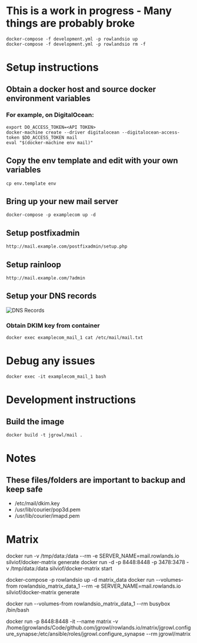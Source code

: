 # This is a work in progress - Many things are probably broke

    
    docker-compose -f development.yml -p rowlandsio up
    docker-compose -f development.yml -p rowlandsio rm -f
    

# Setup instructions 


## Obtain a docker host and source docker environment variables

### For example, on DigitalOcean:

    export DO_ACCESS_TOKEN=<API TOKEN>
    docker-machine create --driver digitalocean --digitalocean-access-token $DO_ACCESS_TOKEN mail
    eval "$(docker-machine env mail)"
    
## Copy the env template and edit with your own variables 

`cp env.template env`
    
## Bring up your new mail server

`docker-compose -p examplecom up -d`
    
## Setup postfixadmin

`http://mail.example.com/postfixadmin/setup.php`
    
## Setup rainloop
    
`http://mail.example.com/?admin`

## Setup your DNS records

![DNS Records](images/mail-dns-records.png "dns-records")

### Obtain DKIM key from container

`docker exec examplecom_mail_1 cat /etc/mail/mail.txt`

# Debug any issues
    
`docker exec -it examplecom_mail_1 bash`

# Development instructions

## Build the image

`docker build -t jgrowl/mail .`

# Notes

## These files/folders are important to backup and keep safe

- /etc/mail/dkim.key
- /usr/lib/courier/pop3d.pem
- /usr/lib/courier/imapd.pem

# Matrix 
docker run -v /tmp/data:/data --rm -e SERVER_NAME=mail.rowlands.io silviof/docker-matrix generate
docker run -d -p 8448:8448 -p 3478:3478 -v /tmp/data:/data silviof/docker-matrix start


docker-compose -p rowlandsio up -d matrix_data
docker run --volumes-from rowlandsio_matrix_data_1 --rm -e SERVER_NAME=mail.rowlands.io silviof/docker-matrix generate

docker run --volumes-from rowlandsio_matrix_data_1 --rm busybox /bin/bash


docker run -p 8448:8448 -it --name matrix -v /home/jgrowlands/Code/github.com/jgrowl/rowlands.io/matrix/jgrowl.configure_synapse:/etc/ansible/roles/jgrowl.configure_synapse --rm jgrowl/matrix


